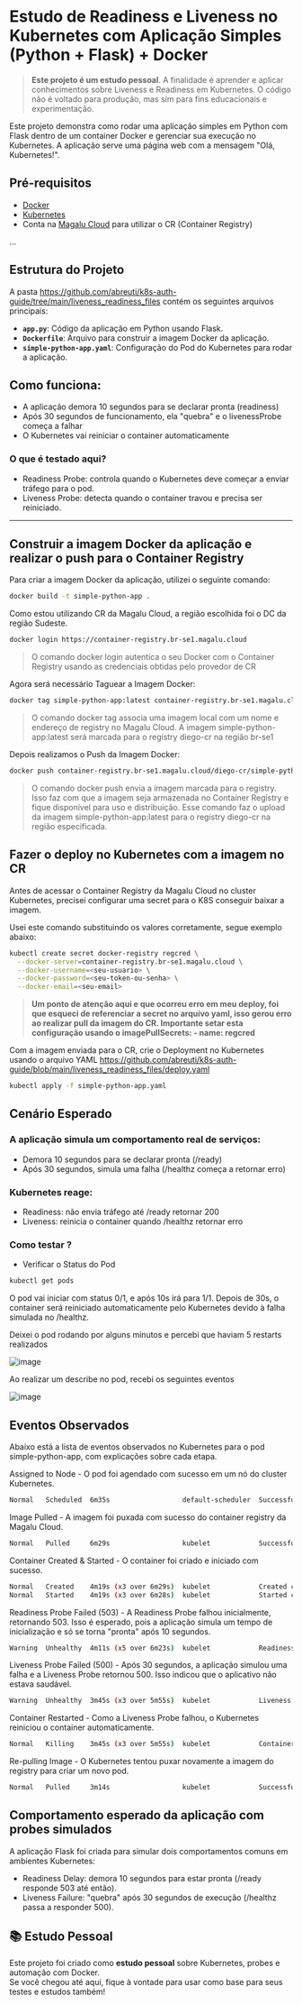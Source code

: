 # Estudo de Readiness e Liveness no Kubernetes com Aplicação Simples (Python + Flask) + Docker

> **Este projeto é um estudo pessoal**. A finalidade é aprender e aplicar conhecimentos sobre Liveness e Readiness em Kubernetes. O código não é voltado para produção, mas sim para fins educacionais e experimentação.

Este projeto demonstra como rodar uma aplicação simples em Python com Flask dentro de um container Docker e gerenciar sua execução no Kubernetes. A aplicação serve uma página web com a mensagem "Olá, Kubernetes!".

## Pré-requisitos

- [Docker](https://www.docker.com/get-started)
- [Kubernetes](https://kubernetes.io/docs/setup/)
- Conta na [Magalu Cloud](https://console.magalu.cloud/) para utilizar o CR (Container Registry)

...

## Estrutura do Projeto

A pasta https://github.com/abreuti/k8s-auth-guide/tree/main/liveness_readiness_files 
contém os seguintes arquivos principais:

- **`app.py`**: Código da aplicação em Python usando Flask.
- **`Dockerfile`**: Arquivo para construir a imagem Docker da aplicação.
- **`simple-python-app.yaml`**: Configuração do Pod do Kubernetes para rodar a aplicação.

## Como funciona:
- A aplicação demora 10 segundos para se declarar pronta (readiness)
- Após 30 segundos de funcionamento, ela "quebra" e o livenessProbe começa a falhar
- O Kubernetes vai reiniciar o container automaticamente

### O que é testado aqui?
- Readiness Probe: controla quando o Kubernetes deve começar a enviar tráfego para o pod.
- Liveness Probe: detecta quando o container travou e precisa ser reiniciado.

---

## Construir a imagem Docker da aplicação e realizar o push para o Container Registry

Para criar a imagem Docker da aplicação, utilizei o seguinte comando:
```bash
docker build -t simple-python-app .
```

Como estou utilizando CR da Magalu Cloud, a região escolhida foi o DC da região Sudeste.
```bash
docker login https://container-registry.br-se1.magalu.cloud
```
> O comando docker login autentica o seu Docker com o Container Registry usando as credenciais obtidas pelo provedor de CR

Agora será necessário Taguear a Imagem Docker:
```bash
docker tag simple-python-app:latest container-registry.br-se1.magalu.cloud/diego-cr/simple-python-app:latest
```
> O comando docker tag associa uma imagem local com um nome e endereço de registry no Magalu Cloud. A imagem simple-python-app:latest será marcada para o registry diego-cr na região br-se1

Depois realizamos o Push da Imagem Docker:
```bash
docker push container-registry.br-se1.magalu.cloud/diego-cr/simple-python-app:latest
```
> O comando docker push envia a imagem marcada para o registry. Isso faz com que a imagem seja armazenada no Container Registry e fique disponível para uso e distribuição. Esse comando faz o upload da imagem simple-python-app:latest para o registry diego-cr na região especificada.

## Fazer o deploy no Kubernetes com a imagem no CR
Antes de acessar o Container Registry da Magalu Cloud no cluster Kubernetes, precisei configurar uma secret para o K8S conseguir baixar a imagem.

Usei este comando substituindo os valores corretamente, segue exemplo abaixo:
```bash
kubectl create secret docker-registry regcred \
  --docker-server=container-registry.br-se1.magalu.cloud \
  --docker-username=<seu-usuario> \
  --docker-password=<seu-token-ou-senha> \
  --docker-email=<seu-email>
```
>**Um ponto de atenção aqui e que ocorreu erro em meu deploy, foi que esqueci de referenciar a secret no arquivo yaml, isso gerou erro ao realizar pull da imagem do CR. Importante setar esta configuração usando o 
        imagePullSecrets:
        - name: regcred**

Com a imagem enviada para o CR, crie o Deployment no Kubernetes usando o arquivo YAML https://github.com/abreuti/k8s-auth-guide/blob/main/liveness_readiness_files/deploy.yaml
```bash
kubectl apply -f simple-python-app.yaml
```
## Cenário Esperado
### A aplicação simula um comportamento real de serviços:
- Demora 10 segundos para se declarar pronta (/ready)
- Após 30 segundos, simula uma falha (/healthz começa a retornar erro)
### Kubernetes reage:
- Readiness: não envia tráfego até /ready retornar 200
- Liveness: reinicia o container quando /healthz retornar erro

### Como testar ?
- Verificar o Status do Pod
```bash
kubectl get pods
```
O pod vai iniciar com status 0/1, e após 10s irá para 1/1.
Depois de 30s, o container será reiniciado automaticamente pelo Kubernetes devido à falha simulada no /healthz.

Deixei o pod rodando por alguns minutos e percebi que haviam 5 restarts realizados

![image](https://github.com/user-attachments/assets/07b1a74f-9e8f-4011-bf1f-6725c056e395)

Ao realizar um describe no pod, recebi os seguintes eventos

![image](https://github.com/user-attachments/assets/06672018-2cb5-4492-b414-b25baef17d13)

## Eventos Observados
Abaixo está a lista de eventos observados no Kubernetes para o pod simple-python-app, com explicações sobre cada etapa.

Assigned to Node - O pod foi agendado com sucesso em um nó do cluster Kubernetes.
```bash
Normal   Scheduled  6m35s                  default-scheduler  Successfully assigned default/simple-python-app-5dcb55c65b-45sfk to np-default-jvztq-nzpcl
```

Image Pulled - A imagem foi puxada com sucesso do container registry da Magalu Cloud.
```bash
Normal   Pulled     6m29s                  kubelet            Successfully pulled image "container-registry.br-se1.magalu.cloud/diego-cr/simple-python-app:latest" in 6.098s (6.098s including waiting). Image size: 55337330 bytes.
```

Container Created & Started - O container foi criado e iniciado com sucesso.
```bash
Normal   Created    4m19s (x3 over 6m29s)  kubelet            Created container simple-python-app
Normal   Started    4m19s (x3 over 6m28s)  kubelet            Started container simple-python-app
```
Readiness Probe Failed (503) - A Readiness Probe falhou inicialmente, retornando 503. Isso é esperado, pois a aplicação simula um tempo de inicialização e só se torna "pronta" após 10 segundos.
```bash
Warning  Unhealthy  4m11s (x5 over 6m23s)  kubelet            Readiness probe failed: HTTP probe failed with statuscode: 503
```
Liveness Probe Failed (500) - Após 30 segundos, a aplicação simulou uma falha e a Liveness Probe retornou 500. Isso indicou que o aplicativo não estava saudável.
```bash
Warning  Unhealthy  3m45s (x3 over 5m55s)  kubelet            Liveness probe failed: HTTP probe failed with statuscode: 500
```
Container Restarted - Como a Liveness Probe falhou, o Kubernetes reiniciou o container automaticamente.
```bash
Normal   Killing    3m45s (x3 over 5m55s)  kubelet            Container simple-python-app failed liveness probe, will be restarted
```
Re-pulling Image - O Kubernetes tentou puxar novamente a imagem do registry para criar um novo pod.
```bash
Normal   Pulled     3m14s                  kubelet            Successfully pulled image "container-registry.br-se1.magalu.cloud/diego-cr/simple-python-app:latest" in 440ms (440ms including waiting). Image size: 55337330 bytes.
```

## Comportamento esperado da aplicação com probes simulados
A aplicação Flask foi criada para simular dois comportamentos comuns em ambientes Kubernetes:
- Readiness Delay: demora 10 segundos para estar pronta (/ready responde 503 até então).
- Liveness Failure: "quebra" após 30 segundos de execução (/healthz passa a responder 500).


## 📚 Estudo Pessoal

Este projeto foi criado como **estudo pessoal** sobre Kubernetes, probes e automação com Docker.  
Se você chegou até aqui, fique à vontade para usar como base para seus testes e estudos também!

  
